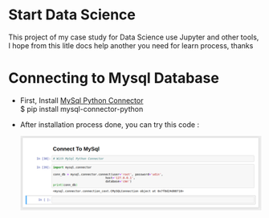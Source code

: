 # Start Data Science 
<p> This project of my case study for Data Science use Jupyter and other tools, I hope from this litle docs help another you need for learn process, thanks</p>

# Connecting to Mysql Database

<ul>
    <li>
        <p>First, Install <a href="https://dev.mysql.com/doc/connector-python/en/connector-python-installation.html">MySql Python Connector</a> 
        <br> $ pip install mysql-connector-python </p>
    </li>
    <li>
        <p>After installation process done, you can try this code : </p>
        <img src="./preview/connect_to_mysql.png">
    </li>
</ul>


